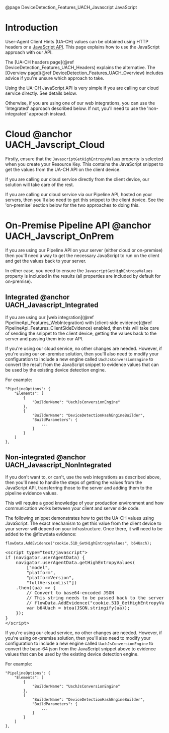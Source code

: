 @page DeviceDetection_Features_UACH_Javascript JavaScript

# Introduction

User-Agent Client Hints (UA-CH) values can be obtained using HTTP headers or 
a [JavaScript API](https://developer.mozilla.org/en-US/docs/Web/API/User-Agent_Client_Hints_API).
This page explains how to use the JavaScript approach with our API.

The [UA-CH headers page](@ref DeviceDetection_Features_UACH_Headers) explains the alternative.
The [Overview page](@ref DeviceDetection_Features_UACH_Overview) includes advice if you're unsure which approach to take.

Using the UA-CH JavaScript API is very simple if you are calling our cloud service directly. 
See details below.

Otherwise, if you are using one of our web integrations, you can use the 'Integrated' 
approach described below. If not, you'll need to use the 'non-integrated' approach instead.

# Cloud @anchor UACH_Javscript_Cloud

Firstly, ensure that the `JavascriptGetHighEntropyValues` property is selected when 
you create your Resource Key. This contains the JavaScript snippet to get the values from 
the UA-CH API on the client device.

If you are calling our cloud service directly from the client device, our solution will take care 
of the rest.

If you are calling our cloud service via our Pipeline API, hosted on your servers, then you'll
also need to get this snippet to the client device. See the 'on-premise' section below for
the two approaches to doing this.

# On-Premise Pipeline API @anchor UACH_Javscript_OnPrem

If you are using our Pipeline API on your server (either cloud or on-premise) then you'll
need a way to get the necessary JavaScript to run on the client and get the values back
to your server.

In either case, you need to ensure the `JavascriptGetHighEntropyValues` property is included 
in the results (all properties are included by default for on-premise).

## Integrated @anchor UACH_Javascript_Integrated

If you are using our [web integration](@ref PipelineApi_Features_WebIntegration) with 
[client-side evidence](@ref PipelineApi_Features_ClientSideEvidence) enabled, then this will take 
care of sending the snippet to the client device, getting the values back to the server and 
passing them into our API.

If you're using our cloud service, no other changes are needed.
However, if you're using our on-premise solution, then you'll also need to modify your configuration 
to include a new engine called `UachJsConversionEngine` to convert the result from the 
JavaScript snippet to evidence values that can be used by the existing device detection engine.

For example:

```
"PipelineOptions": {
    "Elements": [
        {
            "BuilderName": "UachJsConversionEngine"
        },
        {
            "BuilderName": "DeviceDetectionHashEngineBuilder",
            "BuildParameters": {
                ...
            }
        }
    ]
},
```

## Non-integrated @anchor UACH_Javascript_NonIntegrated

If you don't want to, or can't, use the web integrations as described above, then you'll need to 
handle the steps of getting the values from the JavaScript API, transferring those to the server
and adding them to the pipeline evidence values.

This will require a good knowledge of your production environment and how communication works 
between your client and server side code.

The following snippet demonstrates how to get the UA-CH values using JavaScript.
The exact mechanism to get this value from the client device to your server will depend on your 
infrastructure. Once there, it will need to be added to the @flowdata evidence:

```
flowData.AddEvidence("cookie.51D_GetHighEntropyValues", b64Uach);
```

<div class="c-code__block c-code__block--outline">
<pre>
&lt;script type="text/javascript"&gt;
if (navigator.userAgentData) {
    navigator.userAgentData.getHighEntropyValues(
        ["model",
        "platform",
        "platformVersion",
        "fullVersionList"])
    .then((ua) => { 
        // Convert to base64-encoded JSON
        // This string needs to be passed back to the server and added to evidence. E.g.
        // flowData.AddEvidence("cookie.51D_GetHighEntropyValues", b64Uach);
        var b64Uach = btoa(JSON.stringify(ua));        
    });
}
&lt;/script&gt;
</pre>
</div>

If you're using our cloud service, no other changes are needed.
However, if you're using on-premise solution, then you'll also need to modify your configuration 
to include a new engine called `UachJsConversionEngine` to convert the base-64 json from the 
JavaScript snippet above to evidence values that can be used by the existing device detection engine.

For example:

```
"PipelineOptions": {
    "Elements": [
        {
            "BuilderName": "UachJsConversionEngine"
        },
        {
            "BuilderName": "DeviceDetectionHashEngineBuilder",
            "BuildParameters": {
                ...
            }
        }
    ]
},
```
